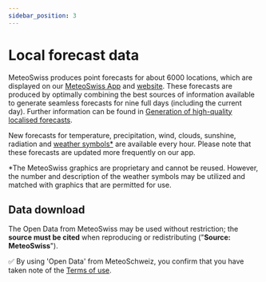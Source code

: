 ```yaml
---
sidebar_position: 3
---
```


# Local forecast data

MeteoSwiss produces point forecasts for about 6000 locations, which are displayed on our [MeteoSwiss App](https://www.meteoswiss.admin.ch/services-and-publications/service/weather-and-climate-products/meteoswiss-app.html) and [website](https://www.meteoswiss.admin.ch/local-forecasts/geneva/1201.html#forecast-tab=detail-view). These forecasts are produced by optimally combining the best sources of information available to generate seamless forecasts for nine full days (including the current day). Further information can be found in [Generation of high-quality localised forecasts](https://www.meteoswiss.admin.ch/weather/warning-and-forecasting-systems/generation-of-high-quality-localised-forecasts.html).

New forecasts for temperature, precipitation, wind, clouds, sunshine, radiation and [weather symbols*](https://www.meteoswiss.admin.ch/weather/weather-and-climate-from-a-to-z/weather-symbols.html) are available every hour. Please note that these forecasts are updated more frequently on our app.

*The MeteoSwiss graphics are proprietary and cannot be reused. However, the number and description of the weather symbols may be utilized and matched with graphics that are permitted for use.

## Data download

The Open Data from MeteoSwiss may be used without restriction; the **source must be cited** when reproducing or redistributing ("**Source: MeteoSwiss**").

:white_check_mark: By using 'Open Data' from MeteoSchweiz, you confirm that you have taken note of the [Terms of use](/general/terms-of-use).



